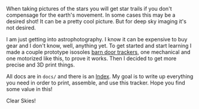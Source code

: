 When taking pictures of the stars you will get star trails if you don't compensage for the earth's movement.  In some cases this may be a desired shot!  It can be a pretty cool picture.  But for deep sky imaging it's not desired.

I am just getting into astrophotography.  I know it can be expensive to buy gear and I don't know, well, anything yet.  To get started and start learning I made a couple prototype isosoles [barn door trackers](https://en.wikipedia.org/wiki/Barn_door_tracker), one mechanical and one motorized like this, to prove it works.  Then I decided to get more precise and 3D print things.

All docs are in `docs/` and there is an [Index](docs/00-index.md).  My goal is to write up everything you need in order to print, assemble, and use this tracker.  Hope you find some value in this!

Clear Skies!